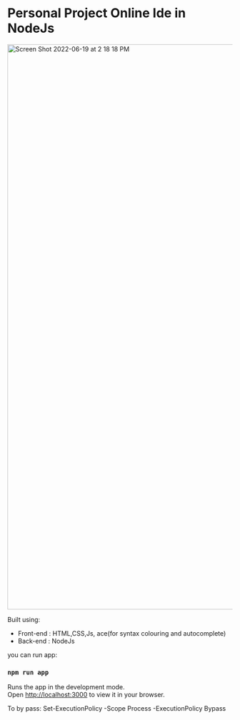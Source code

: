 # Personal Project Online Ide in NodeJs

<img width="1266" alt="Screen Shot 2022-06-19 at 2 18 18 PM" src="https://github.com/abinashrasonowal/online_ide/blob/main/public/ui/images/Screenshot%20(42).png">

Built using:

- Front-end : HTML,CSS,Js, ace(for syntax colouring and autocomplete)
- Back-end : NodeJs 

 you can run app:

### `npm run app`

Runs the app in the development mode.\
Open [http://localhost:3000](http://localhost:3000) to view it in your browser.

To by pass:
Set-ExecutionPolicy -Scope Process -ExecutionPolicy Bypass
